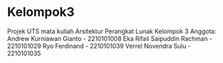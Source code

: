 # Kelompok3
Projek UTS mata kuliah Arsitektur Perangkat Lunak Kelompok 3 
Anggota:
Andrew Kurniawan Gianto - 2210101008
Eka Rifail Saipuddin Rachman - 2210101029
Ryo Ferdinand - 2210101039
Verrel Novendra Sulu - 2210101035
